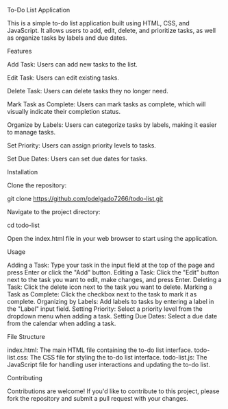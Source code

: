 To-Do List Application

This is a simple to-do list application built using HTML, CSS, and JavaScript. It allows users to add, edit, delete, and prioritize tasks, as well as organize tasks by labels and due dates.

Features

Add Task: Users can add new tasks to the list.

Edit Task: Users can edit existing tasks.

Delete Task: Users can delete tasks they no longer need.

Mark Task as Complete: Users can mark tasks as complete, which will visually indicate their completion status.

Organize by Labels: Users can categorize tasks by labels, making it easier to manage tasks.

Set Priority: Users can assign priority levels to tasks.

Set Due Dates: Users can set due dates for tasks.

Installation

Clone the repository:

git clone https://github.com/pdelgado7266/todo-list.git

Navigate to the project directory:

cd todo-list

Open the index.html file in your web browser to start using the application.

Usage

Adding a Task:
Type your task in the input field at the top of the page and press Enter or click the "Add" button.
Editing a Task:
Click the "Edit" button next to the task you want to edit, make changes, and press Enter.
Deleting a Task:
Click the delete icon next to the task you want to delete.
Marking a Task as Complete:
Click the checkbox next to the task to mark it as complete.
Organizing by Labels:
Add labels to tasks by entering a label in the "Label" input field.
Setting Priority:
Select a priority level from the dropdown menu when adding a task.
Setting Due Dates:
Select a due date from the calendar when adding a task.

File Structure

index.html: The main HTML file containing the to-do list interface.
todo-list.css: The CSS file for styling the to-do list interface.
todo-list.js: The JavaScript file for handling user interactions and updating the to-do list.

Contributing

Contributions are welcome! If you'd like to contribute to this project, please fork the repository and submit a pull request with your changes.
